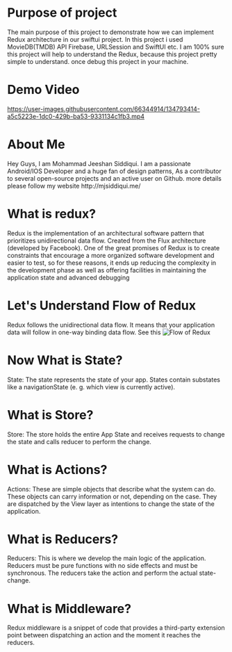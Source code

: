 # Purpose of project
The main purpose of this project to demonstrate how we can implement Redux architecture in our swiftui project. In this project i used MovieDB(TMDB) API Firebase, URLSession and SwiftUI etc. I am 100% sure this project will help to understand the Redux, because this project pretty simple to understand. once debug this project in your machine.

# Demo Video
https://user-images.githubusercontent.com/66344914/134793414-a5c5223e-1dc0-429b-ba53-9331134c1fb3.mp4

# About Me
<p>Hey Guys, I am Mohammad Jeeshan Siddiqui. I am a passionate Android/IOS Developer and a huge fan of design patterns, As a contributor to several open-source projects and an active user on Github. more details please follow my website http://mjsiddiqui.me/</p>

# What is redux?
Redux is the implementation of an architectural software pattern that prioritizes unidirectional data flow. Created from the Flux architecture (developed by Facebook). One of the great promises of Redux is to create constraints that encourage a more organized software development and easier to test, so for these reasons, it ends up reducing the complexity in the development phase as well as offering facilities in maintaining the application state and advanced debugging

# Let's Understand Flow of Redux
Redux follows the unidirectional data flow. It means that your application data will follow in one-way binding data flow. See this 
![Flow of Redux](https://user-images.githubusercontent.com/66344914/134794011-e505cf21-8008-484d-8b4e-564a32a9f7cc.gif)

# Now What is State?
State: The state represents the state of your app. States contain substates like a navigationState (e. g. which view is currently active).
# What is Store?
Store: The store holds the entire App State and receives requests to change the state and calls reducer to perform the change. 
# What is Actions?
Actions: These are simple objects that describe what the system can do. These objects can carry information or not, depending on the case. They are dispatched by the View layer as intentions to change the state of the application.
# What is Reducers?
Reducers: This is where we develop the main logic of the application. Reducers must be pure functions with no side effects and must be synchronous. The reducers take the action and perform the actual state-change.	
# What is Middleware?
Redux middleware is a snippet of code that provides a third-party extension point between dispatching an action and the moment it reaches the reducers.
